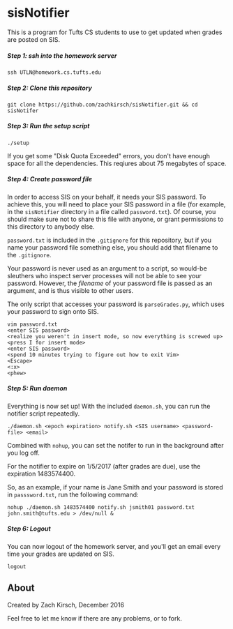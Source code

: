 # sisNotifier

This is a program for Tufts CS students to use to get updated when grades are posted on SIS.

##### Step 1: ssh into the homework server

    ssh UTLN@homework.cs.tufts.edu

##### Step 2: Clone this repository

    git clone https://github.com/zachkirsch/sisNotifier.git && cd sisNotifer

##### Step 3: Run the setup script

    ./setup

If you get some "Disk Quota Exceeded" errors, you don't have enough space for all the dependencies. This reqiures about 75 megabytes of space.

##### Step 4: Create password file

In order to access SIS on your behalf, it needs your SIS password. To achieve this, you will need to place your SIS password in a file (for example, in the `sisNotifier` directory in a file called `password.txt`). Of course, you should make sure not to share this file with anyone, or grant permissions to this directory to anybody else.

`password.txt` is included in the `.gitignore` for this repository, but if you name your password file something else, you should add that filename to the `.gitignore`.

Your password is never used as an argument to a script, so would-be sleuthers who inspect server processes will not be able to see your password. However, the _filename_ of your password file is passed as an argument, and is thus visible to other users.

The only script that accesses your password is `parseGrades.py`, which uses your password to sign onto SIS. 

    vim password.txt
    <enter SIS password>
    <realize you weren't in insert mode, so now everything is screwed up>
    <press I for insert mode>
    <enter SIS password>
    <spend 10 minutes trying to figure out how to exit Vim>
    <Escape>
    <:x>
    <phew>

##### Step 5: Run daemon

Everything is now set up! With the included `daemon.sh`, you can run the notifier script repeatedly.

	./daemon.sh <epoch expiration> notify.sh <SIS username> <password-file> <email>
	
Combined with `nohup`, you can set the notifer to run in the background after you log off.

For the notifier to expire on 1/5/2017 (after grades are due), use the expiration 1483574400.

So, as an example, if your name is Jane Smith and your password is stored in `passsword.txt`, run the following command:

    nohup ./daemon.sh 1483574400 notify.sh jsmith01 password.txt john.smith@tufts.edu > /dev/null &

##### Step 6: Logout

You can now logout of the homework server, and you'll get an email every time your grades are updated on SIS.

    logout


## About

Created by Zach Kirsch, December 2016

Feel free to let me know if there are any problems, or to fork.

